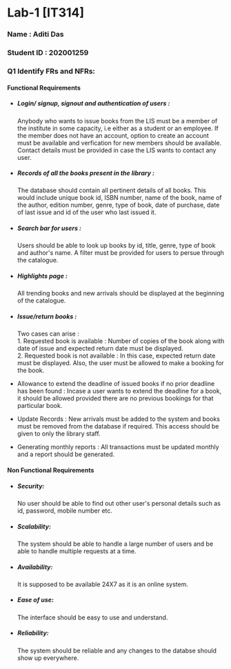 # Lab-1																																																																													[IT314]                                                                                                                                                        
<h3> Name : Aditi Das </h3>                                                                                                                                 
<h3> Student ID : 202001259

  
 <br>

  
  <h3>Q1 Identify FRs and NFRs:</h3>
  
  <h4> Functional Requirements </h4>
  
   - <h5> Login/ signup, signout and authentication of users :</h5> Anybody who wants to issue books from the LIS must be a member of the institute in some capacity, i.e either as a student or an employee. If the member does not have an account, option to create an account must be available and verfication for new members should be available. Contact details must be provided in case the LIS wants to contact any user.
    
  - <h5> Records of all the books present in the library :</h5> The database should contain all pertinent details of all books. This would include unique book id, ISBN number, name of the book, name of the author, edition number, genre, type of book, date of purchase, date of last issue and id of the user who last issued it.
    
  - <h5> Search bar for users :</h5> Users should be able to look up books by id, title, genre, type of book and author's name. A filter must be provided for users to persue through the catalogue.
  
  - <h5> Highlights page : </h5>All trending books and new arrivals should be displayed at the beginning of the catalogue.
    
  - <h5> Issue/return books : </h5> Two cases can arise : <br>
    1. Requested book is available : Number of copies of the book along with date of issue and expected return date must be displayed.<br>
    2. Requested book is not available : In this case, expected return date must be displayed. Also, the user must be allowed to make a booking for the book.
  
  
   - Allowance to extend the deadline of issued books if no prior deadline has been found : Incase a user wants to extend the deadline for a book, it should be allowed provided there are no previous bookings for that particular book.
    
   - Update Records : New arrivals must be added to the system and books must be removed from the database if required. This access should be given to only the library staff.
    
   - Generating monthly reports : All transactions must be updated monthly and a report should be generated.
  
  <h4>Non Functional Requirements </h4>  
  
  - <h5><b>Security:</b></h5> No user should be able to find out other user's personal details such as id, password, mobile number etc.
  - <h5><b>Scalability:</b></h5> The system should be able to handle a large number of users and be able to handle multiple requests at a time.
  - <h5><b>Availability:</b></h5> It is supposed to be available 24X7 as it is an online system.
  - <h5><b>Ease of use:</b></h5> The interface should be easy to use and understand.
  - <h5><b>Reliability:</b></h5> The system should be reliable and any changes to the databse should show up everywhere.

